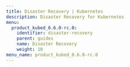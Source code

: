 ```yaml
---
title: Disaster Recovery | Kubernetes
description: Disaster Recovery for Kubernetes
menu:
  product_kubed_0.6.0-rc.0:
    identifier: disaster-recovery
    parent: guides
    name: Disaster Recovery
    weight: 10
menu_name: product_kubed_0.6.0-rc.0
---
```

